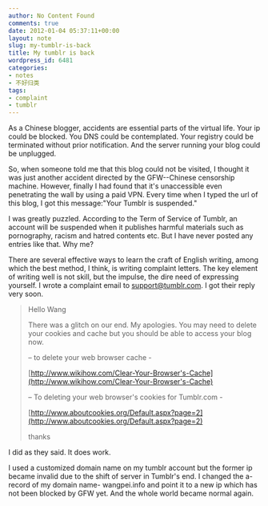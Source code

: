 ```yaml
---
author: No Content Found
comments: true
date: 2012-01-04 05:37:11+00:00
layout: note
slug: my-tumblr-is-back
title: My tumblr is back
wordpress_id: 6481
categories:
- notes
- 不好归类
tags:
- complaint
- tumblr
---
```


As a Chinese blogger, accidents are essential parts of the virtual life. Your ip could be blocked. You DNS could be contemplated. Your registry could be terminated without prior notification. And the server running your blog could be unplugged. 

So, when someone told me that this blog could not be visited, I thought it was just another accident directed by the GFW--Chinese censorship machine. However, finally I had found that it's unaccessible even penetrating the wall by using a paid VPN. Every time when I typed the url of this blog, I got this message:"Your Tumblr is suspended."

I was greatly puzzled. According to the Term of Service of Tumblr, an account will be suspended when it publishes harmful materials such as pornography, racism and hatred contents etc. But I have never posted any entries like that. Why me?

There are several effective ways to learn the craft of English writing, among which the best method, I think, is writing complaint letters. The key element of writing well is not skill, but the impulse, the dire need of expressing yourself. I wrote a complaint email to support@tumblr.com. I got their reply very soon. 



<blockquote>Hello Wang

There was a glitch on our end. My apologies. You may need to delete your cookies and cache but you should be able to access your blog now.

– to delete your web browser cache -

[http://www.wikihow.com/Clear-Your-Browser's-Cache](http://www.wikihow.com/Clear-Your-Browser's-Cache)


– To deleting your web browser's cookies for Tumblr.com -

[http://www.aboutcookies.org/Default.aspx?page=2](http://www.aboutcookies.org/Default.aspx?page=2)


thanks</blockquote>



I did as they said. It does work. 

I used a customized domain name on my tumblr account but the former ip became invalid due to the shift of server in Tumblr's end. I changed the a-record of my domain name- wangpei.info and point it to a new ip which has not been blocked by GFW yet. And the whole world became normal again.
